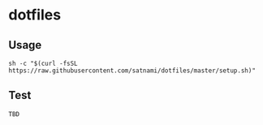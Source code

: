 # dotfiles

## Usage
```
sh -c "$(curl -fsSL https://raw.githubusercontent.com/satnami/dotfiles/master/setup.sh)"
```

## Test
```
TBD
